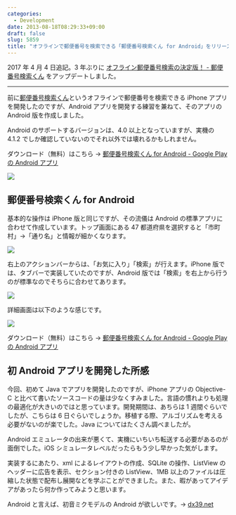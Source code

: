 ```yaml
---
categories:
  - Development
date: 2013-08-18T08:29:33+09:00
draft: false
slug: 5859
title: "オフラインで郵便番号を検索できる「郵便番号検索くん for Android」をリリースしました！"
---
```


2017 年 4 月 4 日追記。3 年ぶりに [オフライン郵便番号検索の決定版！ - 郵便番号検索くん](/archives/postalcode2-android/) をアップデートしました。

---

前に[郵便番号検索くん](http://rakuishi.com/archives/5103/)というオフラインで郵便番号を検索できる iPhone アプリを開発したのですが、Android アプリを開発する練習を兼ねて、そのアプリの Android 版を作成しました。

Android のサポートするバージョンは、4.0 以上となっていますが、実機の 4.1.2 でしか確認していないのでそれ以外では壊れるかもしれません。

ダウンロード（無料）はこちら → [郵便番号検索くん for Android - Google Play の Android アプリ](https://play.google.com/store/apps/details?id=com.rakuishi.postalcode)

![](/images/2013/08/5859_1.png)

## 郵便番号検索くん for Android

基本的な操作は iPhone 版と同じですが、その流儀は Android の標準アプリに合わせて作成しています。トップ画面にある 47 都道府県を選択すると「市町村」→「通り名」と情報が細かくなります。

![](/images/2013/08/5859_2.png)

右上のアクションバーからは、「お気に入り」「検索」が行えます。iPhone 版では、タブバーで実装していたのですが、Android 版では「検索」を右上から行うのが標準なのでそちらに合わせてあります。

![](/images/2013/08/5859_3.png)

詳細画面は以下のような感じです。

![](/images/2013/08/5859_4.png)

ダウンロード（無料）はこちら → [郵便番号検索くん for Android - Google Play の Android アプリ](https://play.google.com/store/apps/details?id=com.rakuishi.postalcode)

## 初 Android アプリを開発した所感

今回、初めて Java でアプリを開発したのですが、iPhone アプリの Objective-C と比べて書いたソースコードの量は少なくすみました。言語の慣れよりも処理の最適化が大きいのではと思っています。開発期間は、あちらは 1 週間ぐらいでしたが、こちらは 6 日ぐらいでしょうか。移植する際、アルゴリズムを考える必要がないのが楽でした。Java についてはたくさん調べましたが。

Android エミュレータの出来が悪くて、実機にいちいち転送する必要があるのが面倒でした。iOS シミュレータレベルだったらもう少し早かった気がします。

実装するにあたり、xml によるレイアウトの作成、SQLite の操作、ListView のヘッダーに広告を表示、セクション付きの ListView、1MB 以上のファイルは圧縮した状態で配布し展開などを学ぶことができました。また、暇があってアイデアがあったら何か作ってみようと思います。

Android と言えば、初音ミクモデルの Android が欲しいです。→ [dx39.net](http://dx39.net/)
